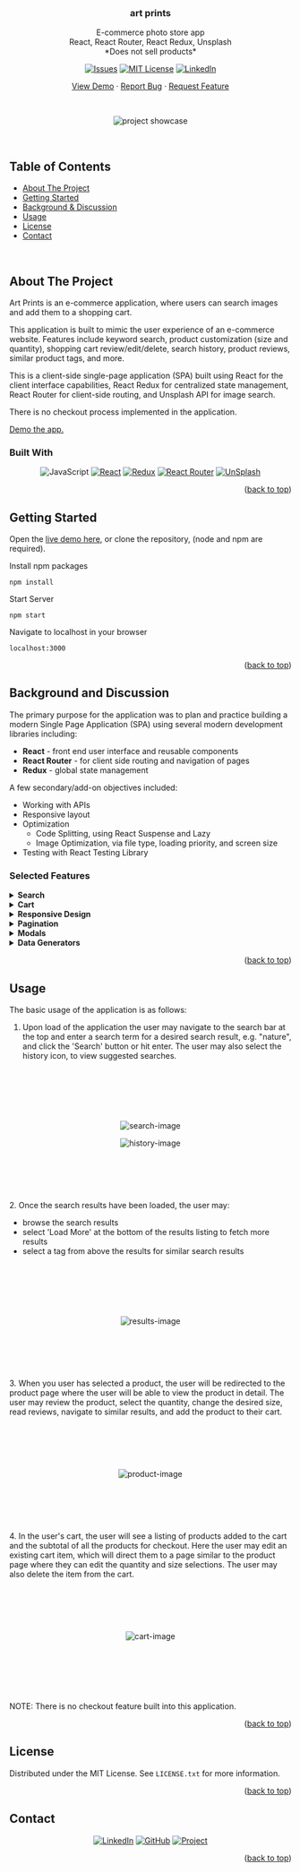 <!-- PROJECT LOGO -->
<br />
<div align="center">
<h3 id='art-prints' align="center">art prints</h3>
  <p align="center">
    E-commerce photo store app
    <br>
    React, React Router, React Redux, Unsplash
    <br />
    *Does not sell products*
<div align='center'>

[![Issues][issues-shield]][issues-url]
[![MIT License][license-shield]][license-url]
[![LinkedIn][linkedin-shield]][linkedin-url]

</div>

<a href="https://art-prints.netlify.app/">View Demo</a>
·
<a href="https://github.com/mike-uffelman/art-prints/issues">Report Bug</a>
·
<a href="https://github.com/mike-uffelman/art-prints/issues">Request Feature</a>

  </p>
<br>

![project showcase][home-screenshot]
<br>

</div>
<br>

<!-- TABLE OF CONTENTS -->

## Table of Contents

  <ul>
    <li><a href="#about-the-project">About The Project</a></li>
    <li><a href="#getting-started">Getting Started</a></li>
    <li><a href="#background-and-discussion">Background & Discussion</a></li>
    <li><a href="#usage">Usage</a></li>
    <li><a href="#license">License</a></li>
    <li><a href="#contact">Contact</a></li>
  </ul>
<br>
<!-- ABOUT THE PROJECT -->

## About The Project

Art Prints is an e-commerce application, where users can search images and add them to a shopping cart.

This application is built to mimic the user experience of an e-commerce website. Features include keyword search, product customization (size and quantity), shopping cart review/edit/delete, search history, product reviews, similar product tags, and more.

This is a client-side single-page application (SPA) built using React for the client interface capabilities, React Redux for centralized state management, React Router for client-side routing, and Unsplash API for image search.

There is no checkout process implemented in the application.

[Demo the app.][demo-link]

### Built With

<div align='center'>

![JavaScript][javascript]
[![React][react-shield]][react-url]
[![Redux][redux-shield]][redux-url]
[![React Router][router-shield]][react-router-url]
[![UnSplash][unsplash-shield]][unsplash-url]

</div>
<p align="right">(<a href="#art-prints">back to top</a>)</p>

<!-- GETTING STARTED -->

## Getting Started

Open the [live demo here][demo-link], or clone the repository, (node and npm are required).

Install npm packages

```
npm install
```

Start Server

```
npm start
```

Navigate to localhost in your browser

```
localhost:3000
```

<p align="right">(<a href="#art-prints">back to top</a>)</p>

## Background and Discussion

The primary purpose for the application was to plan and practice building a modern Single Page Application (SPA) using several modern development libraries including:

- **React** - front end user interface and reusable components
- **React Router** - for client side routing and navigation of pages
- **Redux** - global state management
  <br/>

A few secondary/add-on objectives included:

- Working with APIs
- Responsive layout
- Optimization
  - Code Splitting, using React Suspense and Lazy
  - Image Optimization, via file type, loading priority, and screen size
- Testing with React Testing Library

### Selected Features

<details>
<summary style="font-weight: bold">Search</summary>

<fieldset style="margin: 15px">
<hgroup><h4 style='font-weight: bold'>Search by term</h4></hgroup>

Search by term is a key feature of any e-commerce application. The user must be able to describe the product they are looking for and search is the most common method of doing so. In the UI this is the text input field where the user can type in their desired keyword.

</fieldset>
<fieldset style="margin: 15px">
<h4 style='font-weight: bold'>Tags</h4>

Tags are a feature that allows the user to browse products that have been identified with a keyword to be similar or adjacent to their initial search. This can be found at the top of the results page and in the product details.

</fieldset>
<fieldset style="margin: 15px">
<h4 style='font-weight: bold'>History</h4>

History is a listing of all the unique searches and tag clicks that have occured in the current session. It's a useful feature that allows users to browse and return at later time. This feature can be found in the header of the application next to the search input field.

</fieldset>
<fieldset style="margin: 15px">
<h4 style='font-weight: bold'>Implementation</h4>
<p><span style="font-weight: bold">TLDR</span> - higher order components were utiziled to give state and event handlers to the components.</p>

The Search, Tags, and History components share state types (e.g search term) and event handlers, therefore a higher order component (HOC) can be utilized. The HOC wraps around the original component and passes the state and event handlers down through props to the original component. This eliminates duplicate code written in each of these components and allows for the HOC to be the single location which defines the pieces of state and event handlers. When the component is called to render, the component first passes through the HOC to return a new component with the required state and event handlers now available.

The execution of the search for all three features is very similar thanks to the HOC. When the user submits a term via the search input field or clicks a tag or history item, the submit type (e.g. 'search', 'tags', 'history') and the term is passed to the handleSubmit callback where the term will be sent to a data helper called 'search' to submit a request to Unsplash for results of the term. The response will be processed through additional helpers to generate products and tags for the results, then create a new results object for the results. After which the results are dispatched to Redux and the user is redirected to the results page where the results will render.

Tags and History also share a very similar approach of mapping over an array to return React Router Link components and could likely be refactored to a single component, as after all both components are simply producing a list of links.

</fieldset>
</fieldset>
</details>
</fieldset>
<details>
<summary style="font-weight: bold">Cart</summary>
<fieldset style="margin: 15px">
<h4 style='font-weight: bold'>Review Cart Items</h4>
The ability for the user to review the items they have added to their cart is essential for any e-commerce application. Users want to be able to confirm that the items in their cart are what they are buying.
<br/>
<br/>

In this shopping cart, the user can see their selected product, the customization they have applied (i.e. size and quantity), and the price for the product given their selections. The user may also click on the image or the product title and be redirected back to the product page.

</fieldset>
<fieldset style="margin: 15px">
<h4 style='font-weight: bold'>Edit/Delete Cart Items</h4>

Additional useful features of a shopping cart is the ability to edit or delete the product the user has added to their cart.

These features have been added such that the user may simply click the delete button listed in each cart item and the application state will update the shopping cart and re-render showing the updated cart items.

</fieldset>

<div align='center' style="margin: 15px">

![cart-demo][cart-demo2]

</div>
</details>

<details>
<summary style="font-weight: bold">Responsive Design</summary>
<fieldset style="margin: 15px">
A responsive design is an essential feature in any modern web application and greatly improves the user experience. A good responsive design is intuitive and helps the user interact with the application to achieve their purpose for using the application. This application is designed to work on a mobile, tablet, or desktop screensizes.
</fieldset>
</details>

<details>
<summary style="font-weight: bold">Pagination</summary>
<fieldset style="margin: 15px">
Anytime a user will be browsing a large listing of items, it's always a good idea to implement pagination. Doing so breaks down the information in a structured way, thus providing a more meaningful and easily digestible user experience.

<br/>

Pagination is implemented in two components of the application, the first in the results component, where the user can click the 'Load More' button to show more search results. The other component that features pagination is in the product reviews, where if there are more reviews than fits the page limit, the pagination will display at the bottom of the reviews as a numbered list of pages with forward and back arrows for navigation.

<div align='center'>

![pagination-results2][results-pagination-demo2]
![pagination-reviews][reviews-pagination-demo]

</div>

</fieldset>

</details>
<details>
<summary style="font-weight: bold">Modals</summary>
<fieldset style="margin: 15px">
A modal is used to draw the user's attention to an action or to highlight something they have interacted with. In this application modals are used to display the search history component and view the product (image) in isolation when clicked on.
<br/>

To implement modals, React's `createPortal()` method was employed to render the component outside the flow of the component where is it called.

</fieldset>
</details>

<details>
<summary style="font-weight: bold">Data Generators</summary>
<fieldset style="margin: 15px">
This application doesn't actually sell real products, it uses the Unspash API which hosts a huge collection of high-quality photographs from photographers world-wide for free. Therefore, "products" had to be generated, to achieve this, functions were created to transform the search results into fake products that could be rendered and interacted with by the user.

<br/>

The response from the Unsplash API returns an array of objects, each of which include various properties about the image, e.g. image urls, owner information, and other data necessary for usage of the results. However, for this application more data was needed to flesh out products, such as a base amount for pricing, likes, reviews, and product tags.

When the response from Unsplash is received, the results are passed into a function called `buildProducts()` which maps over the results array and returns a new array of product objects with the following properties:

```
{
    id: product.id,
    description: product.description || 'none',
    alt_description: product.alt_description || 'none',
    image_urls: product.urls || 'none',
    tags: product.tags || [],
    base_amt: (Math.random() * 10 + 6).toFixed(2),
    width: product.width || 2500,
    height: product.height || 1600,
    orientation: product.width > product.height ? 'landscape' : 'portrait',
    quantity_available: stockQuantity(),
    owner: product.user || 'none',
    likes: (Math.random() * 1000).toFixed(),
    created_at: product.created_at,
    review_count: Math.round(Math.random() * 1000)

}
```

In addition to generating products, another function `buildReviews()` generates fake product reviews using the Faker API, here is an example of a single review object returned by the function:

```
{
    product_id: product.id,
    review_id: uuidv4(),
    comment: {
        title: faker.lorem.words(),
        comments: faker.lorem.paragraph(),
    },
    date: date.toString(),
    user: faker.internet.userName(),
    rating: Math.ceil(Math.random() * 5),
}
```

All the products and reviews are added to their respective arrays then dispatched to be updated in the application state.

<br/>

</fieldset>
</details>
<p align="right">(<a href="#art-prints">back to top</a>)</p>

## Usage

The basic usage of the application is as follows:

1. Upon load of the application the user may navigate to the search bar at the top and enter a search term for a desired search result, e.g. "nature", and click the 'Search' button or hit enter. The user may also select the history icon, to view suggested searches.

<div align='center' style='padding: 5rem;'>

![search-image][search-screenshot]

![history-image][history-screenshot]

</div>
2. Once the search results have been loaded, the user may:

- browse the search results
- select 'Load More' at the bottom of the results listing to fetch more results
- select a tag from above the results for similar search results

<div  align='center' style='padding: 5rem;'>

![results-image][results-screenshot]

</div>
3. When you user has selected a product, the user will be redirected to the product page where the user will be able to view the product in detail. The user may review the product, select the quantity, change the desired size, read reviews, navigate to similar results, and add the product to their cart.
<div align='center' style='padding: 5rem;'>

![product-image][product-screenshot]

</div>
4. In the user's cart, the user will see a listing of products added to the cart and the subtotal of all the products for checkout. Here the user may edit an existing cart item, which will direct them to a page similar to the product page where they can edit the quantity and size selections. The user may also delete the item from the cart.

<div align='center' style='padding: 5rem;'>

![cart-image][cart-screenshot]

</div>

NOTE: There is no checkout feature built into this application.

<p align="right">(<a href="#art-prints">back to top</a>)</p>

<!-- LICENSE -->

## License

Distributed under the MIT License. See `LICENSE.txt` for more information.

<p align="right">(<a href="#art-prints">back to top</a>)</p>

<!-- CONTACT -->

## Contact

<div align='center'>

[![LinkedIn][linkedin-shield]][linkedin-url]
[![GitHub][github-shield]][github-url]
[![Project][project-shield]][project-repo]

</div>

<p align="right">(<a href="#art-prints">back to top</a>)</p>

[issues-shield]: https://img.shields.io/github/issues/mike-uffelman/art-prints.svg?labelcolor=green
[issues-url]: https://github.com/mike-uffelman/art-prints/issues
[license-shield]: https://img.shields.io/github/license/mike-uffelman/art-prints.svg
[license-url]: https://github.com/mike-uffelman/art-prints/blob/main/LICENSE.txt
[linkedin-shield]: https://img.shields.io/badge/LinkedIn-profile-blue
[linkedin-url]: https://www.linkedin.com/in/michael-uffelman-34289521/
[demo-link]: https://art-prints.netlify.app/
[github-url]: https://github.com/mike-uffelman
[github-shield]: https://img.shields.io/badge/GitHub-profle-orange
[project-repo]: https://github.com/mike-uffelman/art-prints
[home-screenshot]: src/images/home-screenshot.jpg
[search-screenshot]: src/images/search-screenshot.jpg
[history-screenshot]: src/images/history-screenshot.jpg
[results-screenshot]: src/images/results-screenshot.jpg
[product-screenshot]: src/images/product-screenshot.jpg
[cart-screenshot]: src/images/cart-screenshot.jpg
[results-pagination-demo2]: src/images/results-pagination-demo2.gif
[reviews-pagination-demo]: src/images/reviews-pagination-demo.gif
[cart-demo2]: src/images/cart-demo2.gif
[project-shield]: https://img.shields.io/badge/GitHub-repo-gray?color=#6cc644
[javascript]: https://img.shields.io/badge/JavaScript-grey?style=for-the-badge&logo=javascript
[react-shield]: https://img.shields.io/badge/React-grey?style=for-the-badge&logo=react
[react-url]: https://react.dev/
[redux-shield]: https://img.shields.io/badge/Redux-grey?style=for-the-badge&logo=redux
[redux-url]: https://react-redux.js.org/
[redux-toolkit-url]: https://redux-toolkit.js.org/
[rtk-shield]: https://img.shields.io/badge/Redux%20Toolkit-grey?style=for-the-badge&logo=redux-toolkit
[react-router-url]: https://reactrouter.com/en/main
[router-shield]: https://img.shields.io/badge/React%20Router-grey?style=for-the-badge&logo=react-router
[unsplash-url]: https://unsplash.com/
[unsplash-shield]: https://img.shields.io/badge/Unsplash-grey?style=for-the-badge&logo=unsplash
